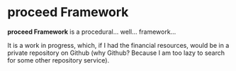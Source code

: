 # proceed Framework

**proceed Framework** is a procedural... well... framework...

It is a work in progress, which, if I had the financial resources, would be in a private repository on Github (why Github? Because I am too lazy to search for some other repository service).
